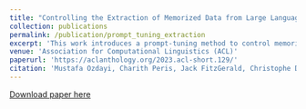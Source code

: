 ```yaml
---
title: "Controlling the Extraction of Memorized Data from Large Language Models via Prompt-Tuning"
collection: publications
permalink: /publication/prompt_tuning_extraction
excerpt: 'This work introduces a prompt-tuning method to control memorized content extraction in LLMs, demonstrating both attack and defense strategies. Using GPT-Neo models, they show their attack increases extraction rates by 9.3 percentage points while their defense reduces extraction by up to 97.7% with minimal impact on model utility.'
venue: 'Association for Computational Linguistics (ACL)'
paperurl: 'https://aclanthology.org/2023.acl-short.129/'
citation: 'Mustafa Ozdayi, Charith Peris, Jack FitzGerald, Christophe Dupuy, Jimit Majmudar, Haidar Khan, Rahil Parikh, and Rahul Gupta. 2023. Controlling the Extraction of Memorized Data from Large Language Models via Prompt-Tuning. In Proceedings of the 61st Annual Meeting of the Association for Computational Linguistics (Volume 2: Short Papers), pages 1512–1521, Toronto, Canada. Association for Computational Linguistics.'
---
```

[Download paper here](https://aclanthology.org/2023.acl-short.129.pdf)